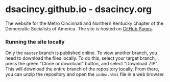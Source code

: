 # dsacincy.github.io - dsacincy.org

The website for the Metro Cincinnati and Northern Kentucky chapter of the Democratic Socialists of America. The site is hosted on [GitHub Pages](https://pages.github.com/).


### Running the site locally

Only the `master` branch is published online. To view another branch, you need to download the files locally. To do this, select your target branch, press the green "Clone or download" button, and select "Download ZIP". This will download the entire branch of the repository locally. From there, you can unzip the repository and open the `index.html` file in a web browser.
